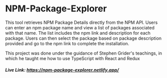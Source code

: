 # NPM-Package-Explorer
This tool retrieves NPM Package Details directly from the NPM API. Users can enter an npm package name and view a list of packages associated with that name. The list includes the npm link and description for each package. Users can then select the package based on package description provided and go to the npm link to complete the installation.  

This project was done under the guidance of Stephen Grider's teachings, in which he taught me how to use TypeScript with React and Redux

##### Live Link: https://npm-package-explorer.netlify.app/
